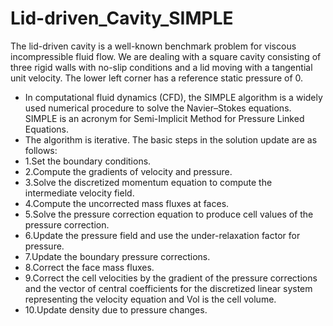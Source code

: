 # Lid-driven_Cavity_SIMPLE
The lid-driven cavity is a well-known benchmark problem for viscous incompressible fluid flow. We are dealing with a square cavity consisting of three rigid walls with no-slip conditions and a lid moving with a tangential unit velocity. The lower left corner has a reference static pressure of 0.
- In computational fluid dynamics (CFD), the SIMPLE algorithm is a widely used numerical procedure to solve the Navier–Stokes equations. SIMPLE is an acronym for Semi-Implicit Method for Pressure Linked Equations.
- The algorithm is iterative. The basic steps in the solution update are as follows:  
- 1.Set the boundary conditions. 
- 2.Compute the gradients of velocity and pressure. 
- 3.Solve the discretized momentum equation to compute the intermediate velocity field. 
- 4.Compute the uncorrected mass fluxes at faces. 
- 5.Solve the pressure correction equation to produce cell values of the pressure correction. 
- 6.Update the pressure field and use the under-relaxation factor for pressure. 
- 7.Update the boundary pressure corrections. 
- 8.Correct the face mass fluxes. 
- 9.Correct the cell velocities by the gradient of the pressure corrections and the vector of central coefficients for the discretized linear system representing the velocity equation and Vol is the cell volume. 
- 10.Update density due to pressure changes.
